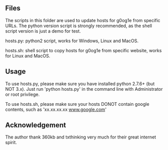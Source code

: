 Files
------
The scripts in this folder are used to update hosts for g0og1e from specific URLs.
The python version script is strongly recommended, as the shell script version is just a demo for test.

hosts.py: python2 script, works for Windows, Linux and MacOS.

hosts.sh: shell script to copy hosts for g0og1e from specific website, works for Linux and MacOS. 


Usage
------
To use hosts.py, please make sure you have installed python 2.7.6+ (but NOT 3.x). Just run 'python hosts.py' in the command line with Administrator or root privilege.

To use hosts.sh, please make sure your hosts DONOT contain google contents, such as 'xx.xx.xx.xx www.google.com'

Acknowledgement
------
The author thank 360kb and txthinking very much for their great internet spirit.
